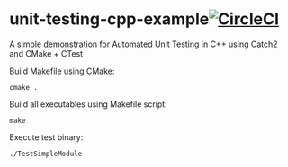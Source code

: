 # unit-testing-cpp-example[![CircleCI](https://circleci.com/gh/Rosmianto/unit-testing-cpp-example.svg?style=svg)](https://circleci.com/gh/Rosmianto/unit-testing-cpp-example)
A simple demonstration for Automated Unit Testing in C++ using Catch2 and CMake + CTest

Build Makefile using CMake:

```cmake .```

Build all executables using Makefile script:

```make```

Execute test binary:

```./TestSimpleModule```

